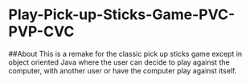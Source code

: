 # Play-Pick-up-Sticks-Game-PVC-PVP-CVC

##About
This is a remake for the classic pick up sticks game except in object oriented Java where the user can decide to play against the computer, with another user or have the computer play against itself. 
